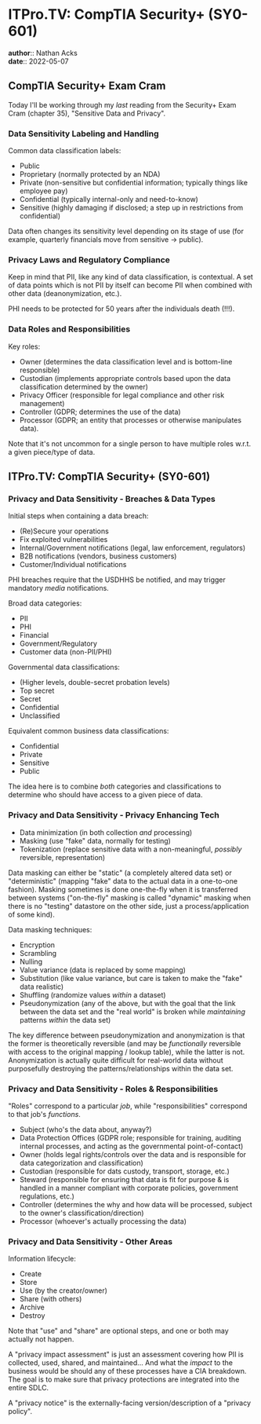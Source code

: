 # ITPro.TV: CompTIA Security+ (SY0-601)

**author**:: Nathan Acks  
**date**:: 2022-05-07

## CompTIA Security+ Exam Cram

Today I'll be working through my *last* reading from the Security+ Exam Cram (chapter 35), "Sensitive Data and Privacy".

### Data Sensitivity Labeling and Handling

Common data classification labels:

* Public
* Proprietary (normally protected by an NDA)
* Private (non-sensitive but confidential information; typically things like employee pay)
* Confidential (typically internal-only and need-to-know)
* Sensitive (highly damaging if disclosed; a step up in restrictions from confidential)

Data often changes its sensitivity level depending on its stage of use (for example, quarterly financials move from sensitive → public).

### Privacy Laws and Regulatory Compliance

Keep in mind that PII, like any kind of data classification, is contextual. A set of data points which is not PII by itself can become PII when combined with other data (deanonymization, etc.).

PHI needs to be protected for 50 years after the individuals death (!!!).

### Data Roles and Responsibilities

Key roles:

* Owner (determines the data classification level and is bottom-line responsible)
* Custodian (implements appropriate controls based upon the data classification determined by the owner)
* Privacy Officer (responsible for legal compliance and other risk management)
* Controller (GDPR; determines the use of the data)
* Processor (GDPR; an entity that processes or otherwise manipulates data).

Note that it's not uncommon for a single person to have multiple roles w.r.t. a given piece/type of data.

## ITPro.TV: CompTIA Security+ (SY0-601)

### Privacy and Data Sensitivity - Breaches & Data Types

Initial steps when containing a data breach:

* (Re)Secure your operations
* Fix exploited vulnerabilities
* Internal/Government notifications (legal, law enforcement, regulators)
* B2B notifications (vendors, business customers)
* Customer/Individual notifications

PHI breaches require that the USDHHS be notified, and may trigger mandatory *media* notifications.

Broad data categories:

* PII
* PHI
* Financial
* Government/Regulatory
* Customer data (non-PII/PHI)

Governmental data classifications:

* (Higher levels, double-secret probation levels)
* Top secret
* Secret
* Confidential
* Unclassified

Equivalent common business data classifications:

* Confidential
* Private
* Sensitive
* Public

The idea here is to combine *both* categories and classifications to determine who should have access to a given piece of data.

### Privacy and Data Sensitivity - Privacy Enhancing Tech

* Data minimization (in both collection *and* processing)
* Masking (use "fake" data, normally for testing)
* Tokenization (replace sensitive data with a non-meaningful, *possibly* reversible, representation)

Data masking can either be "static" (a completely altered data set) or "deterministic" (mapping "fake" data to the actual data in a one-to-one fashion). Masking sometimes is done one-the-fly when it is transferred between systems ("on-the-fly" masking is called "dynamic" masking when there is no "testing" datastore on the other side, just a process/application of some kind).

Data masking techniques:

* Encryption
* Scrambling
* Nulling
* Value variance (data is replaced by some mapping)
* Substitution (like value variance, but care is taken to make the "fake" data realistic)
* Shuffling (randomize values *within* a dataset)
* Pseudonymization (any of the above, but with the goal that the link between the data set and the "real world" is broken while *maintaining* patterns *within* the data set)

The key difference between pseudonymization and anonymization is that the former is theoretically reversible (and may be *functionally* reversible with access to the original mapping / lookup table), while the latter is not. Anonymization is actually quite difficult for real-world data without purposefully destroying the patterns/relationships within the data set.

### Privacy and Data Sensitivity - Roles & Responsibilities

"Roles" correspond to a particular *job*, while "responsibilities" correspond to that job's *functions*.

* Subject (who's the data about, anyway?)
* Data Protection Offices (GDPR role; responsible for training, auditing internal processes, and acting as the governmental point-of-contact)
* Owner (holds legal rights/controls over the data and is responsible for data categorization and classification) 
* Custodian (responsible for dats custody, transport, storage, etc.)
* Steward (responsible for ensuring that data is fit for purpose & is handled in a manner compliant with corporate policies, government regulations, etc.)
* Controller (determines the why and how data will be processed, subject to the owner's classification/direction)
* Processor (whoever's actually processing the data)

### Privacy and Data Sensitivity - Other Areas

Information lifecycle:

* Create
* Store
* Use (by the creator/owner)
* Share (with others)
* Archive
* Destroy

Note that "use" and "share" are optional steps, and one or both may actually not happen.

A "privacy impact assessment" is just an assessment covering how PII is collected, used, shared, and maintained… And what the *impact* to the business would be should any of these processes have a CIA breakdown. The goal is to make sure that privacy protections are integrated into the entire SDLC.

A "privacy notice" is the externally-facing version/description of a "privacy policy".
